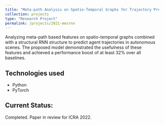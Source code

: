 ```yaml
---
title: "Meta-path Analysis on Spatio-Temporal Graphs for Trajectory Prediction"
collection: projects
type: "Research Project"
permalink: /projects/2021-mesrnn
---
```


Analyzing meta-path based features on spatio-temporal graphs combined with a structural RNN structure to predict agent trajectories in autonomous scenes. The proposed model demonstrated the usefulness of these features and achieved a performance boost of at least 32% over all baselines.

## Technologies used
* Python
* PyTorch

## Current Status:
Completed. Paper in review for ICRA 2022.
